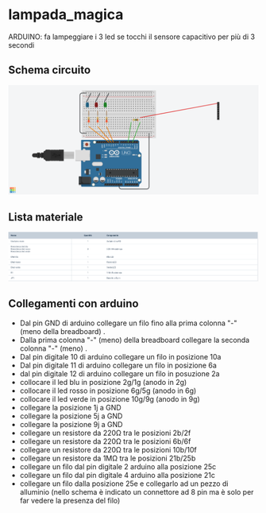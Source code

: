 # lampada_magica
ARDUINO:  fa lampeggiare i 3 led se tocchi il sensore capacitivo per più di 3 secondi

## Schema circuito

![schema](https://github.com/bugster86/lampada_magica/blob/main/lampada%20magica.png)

## Lista materiale
![schema](https://github.com/bugster86/lampada_magica/blob/main/lista%20materiali.png)

## Collegamenti con arduino

- Dal pin GND di arduino collegare un filo fino alla prima colonna "-" (meno della breadboard) .
- Dalla prima colonna "-" (meno) della breadboard collegare la seconda colonna "-" (meno) .
- Dal pin digitale 10 di arduino collegare un filo in posizione 10a
- Dal pin digitale 11 di arduino collegare un filo in posizione 6a
- dal pin digitale 12 di arduino collegare un filo in posuzione 2a
- collocare il led blu in posizione 2g/1g (anodo in 2g)
- collocare il led rosso in posizione 6g/5g (anodo in 6g)
- collocare il led verde in posizione 10g/9g (anodo in 9g)
- collegare la posizione 1j a GND
- collegare la posizione 5j a GND
- collegare la posizione 9j a GND
- collegare un resistore da 220Ω tra le posizioni 2b/2f
- collegare un resistore da 220Ω tra le posizioni 6b/6f
- collegare un resistore da 220Ω tra le posizioni 10b/10f
- collegare un resistore da 1MΩ tra le posizioni 21b/25b
- collegare un filo dal pin digitale 2 arduino alla posizione 25c
- collegare un filo dal pin digitale 4 arduino alla posizione 21c
- collegare un filo dalla posizione 25e e collegarlo ad un pezzo di alluminio (nello schema è indicato un connettore ad 8 pin ma è solo per far vedere la presenza del filo)